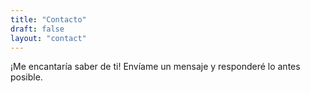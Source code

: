 ```yaml
---
title: "Contacto"
draft: false
layout: "contact"
---
```


¡Me encantaría saber de ti! Envíame un mensaje y responderé lo antes posible. 